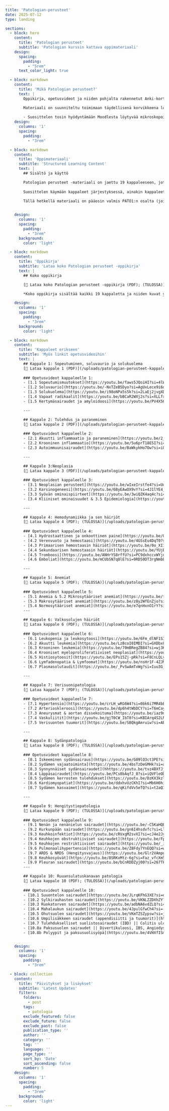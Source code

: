 ```yaml
---
title: 'Patologian-perusteet'
date: 2025-07-12
type: landing

sections:
  - block: hero
    content:
      title: 'Patologian perusteet'
      subtitle: 'Patologian kurssin kattava oppimateriaali'
    design:
      spacing:
        padding:
          - "5rem"
      text_color_light: true

  - block: markdown
    content:
      title: 'Mikä Patologian perusteet?'
      text: |
        Oppikirja, opetusvideot ja niiden pohjalta rakennetut Anki-kortit (Rankin sisällä), jotka kattavat Turun preklinikassa käytävän patologian kurssin.

        Materiaali on suunniteltu toimimaan täydellisenä korvikkeena luennoille ja luentodioille. Halutessaan voi kuitenkin myös luennoilla käydä ja luentodioja lukea, mutta en usko sen olevan tarpeellista. 
        
        - Suosittelen tosin hyödyntämään Moodlesta löytyvää mikroskopointimateriaalia (tästäkin löytyy valmiit kortit Rankista). 
    design:
      columns: '1'
      spacing:
        padding:
          - "3rem"

  - block: markdown
    content:
      title: 'Oppimateriaali'
      subtitle: 'Structured Learning Content'
      text: |
        ## Sisältö ja käyttö

        Patologian perusteet -materiaali on jaettu 19 kappaleeseen, jotka rakentuvat toistensa päälle.
        
        Suosittelen käymään kappaleet järjestyksessä, ainakin kappaleet 1-3 ennen muita. Ne käsittelevät patologian perusperiaatteita, loput kappaleet enemmänkin tiettyihin elinjärjestelmiin liittyvää patologiaa.

        Tällä hetkellä materiaali on pääosin valmis PATO1:n osalta (joitain osioita pitää korjailla), PATO2:n osiota rakennetaan hiljalleen. 
    

    design:
      columns: '1'
      spacing:
        padding:
          - "3rem"
      background:
        color: 'light'

  - block: markdown
    content:
      title: 'Oppikirja'
      subtitle: 'Lataa koko Patologian perusteet -oppikirja'
      text: |
        ## Koko oppikirja

        [📖 Lataa koko Patologian perusteet -oppikirja (PDF); (TULOSSA)](/uploads/patologian-perusteet-koko-kirja.pdf)

        *Koko oppikirja sisältää kaikki 19 kappaletta ja niiden kuvat yhdessä tiedostossa.*

    design:
      columns: '1'
      spacing:
        padding:
          - "3rem"
      background:
        color: 'light'

  - block: markdown
    content:
      title: 'Kappaleet erikseen'
      subtitle: 'Myös linkit opetusvideoihin'
      text: |
        ## Kappale 1: Sopeutuminen, soluvaurio ja solukuolema
        [📄 Lataa kappale 1 (PDF)](/uploads/patologian-perusteet-kappale-1.pdf)
        
        ### Opetusvideot kappaleelle 1:
        - [1.1 Sopeutumismuutokset](https://youtu.be/faws5JQoiHI?si=4lW_7oNi-AWCN_w_)
        - [1.2 Soluvaurio](https://youtu.be/-NxTZeB5Dyo?si=AgUxLece9i6o4raA)
        - [1.3 Solukuolema](https://youtu.be/i98oNPa5s5k?si=2LaEj2jvgXDjUlwV)
        - [1.4 Vapaat radikaalit](https://youtu.be/bBCaR2WXj2s?si=XLLfx7Wv0RaoU0bd)
        - [1.5 Kertymäsairaudet ja amyloidoosi](https://youtu.be/PV4X56owPpo?si=qxbL_RHI7zS3ywWU)

        ---

        ## Kappale 2: Tulehdus ja paraneminen
        [📄 Lataa kappale 2 (PDF)](/uploads/patologian-perusteet-kappale-2.pdf)
        
        ### Opetusvideot kappaleelle 2:
        - [2.1 Akuutti inflammaatio ja paraneminen](https://youtu.be/2_Lk1xWy4Os?si=PwsdH8NdbbD2m1QE)
        - [2.2 Krooninen inflammaatio](https://youtu.be/5u6prT18E5I?si=HoCZwuxBT17vld83)
        - [2.3 Autoimmuunisairaudet](https://youtu.be/BaWkykHo7Ow?si=iO66SVSK6ty_ONHD)

        ---

        ## Kappale 3:Neoplasia
        [📄 Lataa kappale 3 (PDF)](/uploads/patologian-perusteet-kappale-3.pdf)
        
        ### Opetusvideot kappaleelle 3:
        - [3.1 Neoplasian perusteet](https://youtu.be/wIxeIrstfe4?si=UodKmlWUOmwk7Yzk)
        - [3.2 Karsinogeneesi](https://youtu.be/6ByEAwOX9vY?si=4J1lYE4_PtY1AoVE)
        - [3.3 Syövän ominaispiirteet](https://youtu.be/3wiQZK4aq4c?si=KptukIcZDUVJJzfY)
        - [3.4 Kliiniset ominaisuudet & 3.5 Epidemiologia](https://youtu.be/1kLArP389TI?si=SPUu2cfmTMArMXSj)

        ---

        ## Kappale 4: Hemodynamiikka ja sen häiriöt
        [📄 Lataa kappale 4 (PDF); (TULOSSA)](/uploads/patologian-perusteet-kappale-4.pdf)
        
        ### Opetusvideot kappaleelle 4:
        - [4.1 Hydrostaattinen ja onkoottinen paine](https://youtu.be/GMnikLOid74?si=fA1pVwoeDXNNCyT4)
        - [4.2 Verenvuoto ja hemostaasi](https://youtu.be/4GSsEu4DqT0?si=9_Za3GCu1tv3B2Xz)
        - [4.3 Primaarisen hemostaasin häiriöt](https://youtu.be/0o_XI1m8LCA?si=agQaMrYr6o5HcUbI)
        - [4.4 Sekundaarisen hemostaasin häiriöt](https://youtu.be/YUjBF3vF0VQ?si=5-fkCLuiLUQARvLi)
        - [4.5 Tromboosi](https://youtu.be/ANHrYS8rffU?si=PC9dxhccvWYjo5cA)
        - [4.6 Emboliat](https://youtu.be/mCUbSN7qOlE?si=9RD50DT3rgNmbbSk)

        ---

        ## Kappale 5: Anemiat
        [📄 Lataa kappale 5 (PDF); (TULOSSA)](/uploads/patologian-perusteet-kappale-5.pdf)
        
        ### Opetusvideot kappaleelle 5:
        - [5.1 Anemia & 5.2 Mikrosytääriset anemiat](https://youtu.be/fXPPAjetENU?si=3Gtv4-DbV0x2ksVN)
        - [5.3 Makrosytääriset anemiat](https://youtu.be/z8y2WfEnZjo?si=BwRPdaLaHDaOx36D)
        - [5.4 Normosytääriset anemiat](https://youtu.be/e7qnHxnO1rY?si=lNtHVvS2VBhRyhAS)
        ---

        ## Kappale 6: Valkosolujen häiriöt
        [📄 Lataa kappale 6 (PDF); (TULOSSA)](/uploads/patologian-perusteet-kappale-6.pdf)
        
        ### Opetusvideot kappaleelle 6:
        - [6.1 Leukopenia ja leukosytoosi](https://youtu.be/6Fm_dlNF1SI?si=J9rqO7BSTK7IABkd)
        - [6.2 Akuutti leukemia](https://youtu.be/LzBcoI0IMDI?si=GXDbx82Xagt8RbwZ)
        - [6.3 Krooninen leukemia](https://youtu.be/70mBRegZB84?si=wj3KT7MK5MIdRl2g)
        - [6.4 Krooniset myeloproliferatiiviset neoplasiat](https://youtu.be/4iQ39Jegbz4?si=ozTBHTAzr-uc8IFA)
        - [6.5 Histiosytoosit](https://youtu.be/EPs15Zj-pRk?si=F8CnLQLywISqQWJR)
        - [6.6 Lymfadenopatia & Lymfoomat](https://youtu.be/nsHr1F-4ZJM?si=qham_jWtSd4YcHNI)
        - [6.7 Plasmasolutaudit](https://youtu.be/_PvSwAmTxWg?si=Iuu3G_JRbGwpRl2S)

        ---

        ## Kappale 7: Verisuonipatologia
        [📄 Lataa kappale 7 (PDF); (TULOSSA)](/uploads/patologian-perusteet-kappale-7.pdf)
        
        ### Opetusvideot kappaleelle 7:
        - [7.1 Hypertensio](https://youtu.be/crLH_wRG6W4?si=0bk6i7MR4bEeiw65)
        - [7.2 Arterioskleroosi](https://youtu.be/dp6h4tWbDCY?si=T6mCaycFns0V18tK)
        - [7.3 Aneurysmat & aortan dissekoituma](https://youtu.be/iaz9nORAl-8?si=AfzoY3lWXCtw9E8y)
        - [7.4 Vaskuliitit](https://youtu.be/gjT0CW_IbT0?si=KBIArq4S2LNute-I)
        - [7.5 Verisuonten tuumorit](https://youtu.be/SBQkgAmruiw?si=AEioqmGed224Zqld)

        ---

        ## Kappale 8: Sydänpatologia
        [📄 Lataa kappale 8 (PDF); (TULOSSA)](/uploads/patologian-perusteet-kappale-8.pdf)
        
        ### Opetusvideot kappaleelle 8:
        - [8.1 Iskeeminen sydänsairaus](https://youtu.be/G09lO3ct3PE?si=7SdwkjTcKdxE5R_l)
        - [8.2 Sydämen vajaatoiminta](https://youtu.be/4bsTzDeGMHk?si=aaLep7aJr3t_EQnj)
        - [8.3 Synnynnäiset sydänsairaudet](hhttps://youtu.be/tvz4BXfJjMw?si=yNMMBJxL8xGqo1Eb)
        - [8.4 Läppäsairaudet](https://youtu.be/PCs8bAqfJ_8?si=iQVFleODvarYKQmG)
        - [8.5 Sydämen kerrosten tulehdukset](https://youtu.be/DzKX3kzlXQY?si=8jR6OqkDvyoDpbWu)
        - [8.6 Kardiomyopatiat](https://youtu.be/ddxhvUzCKhI?si=Mb6H0himTY_jLh8B)
        - [8.7 Sydämen kasvaimet](https://youtu.be/qKifdVv5eTQ?si=t2aQ1_tIQrdnLyhI)

        ---

        ## Kappale 9: Hengitystiepatologia
        [📄 Lataa kappale 9 (PDF); (TULOSSA)](/uploads/patologian-perusteet-kappale-9.pdf)
        
        ### Opetusvideot kappaleelle 9:
        - [9.1 Nenän ja nenänielun sairaudet](https://youtu.be/-C5KaHQE91k?si=dQ8tiB7k6lmOPhmD)
        - [9.2 Kurkunpään sairaudet](https://youtu.be/gn6I4hsdvfc?si=LlYvRMKMlm1LJ8Ql)
        - [9.3 Keuhkoinfektiot](https://youtu.be/cRVxgM2svXI?si=cJ4e2JybCRpSdu-O)
        - [9.4 Keuhkojen obstruktiiviset sairaudet](https://youtu.be/FppScZ0cWpY?si=xC5V89nH7MNw0Wqj)
        - [9.5 Keuhkojen restriktiiviset sairaudet](https://youtu.be/_ixFTquu-CA?si=7BlxSVQRnSPaC_uO)
        - [9.6 Pulmonaalihypertensio](https://youtu.be/Z8Fdy7YnEQQ?si=wyDnJMtut4cTqlSz)
        - [9.7 ARDS & NRDS (Hengitysvajaus)](https://youtu.be/Glr2VAmpgag?si=WCDHG8evhJXGgBqi)
        - [9.8 Keuhkosyövät](https://youtu.be/8SRKvMtz-6g?si=Faz_vfcXm5SFC-SZ)
        - [9.9 Pleuran sairaudet](https://youtu.be/bCnRDDZyj00?si=267TPBcz8hW9Inbr)
        ---

        ## Kappale 10: Ruuansulatuskanavan patologia
        [📄 Lataa kappale 10 (PDF); (TULOSSA)](/uploads/patologian-perusteet-kappale-10.pdf)
        
        ### Opetusvideot kappaleelle 10:
        - [10.1 Suuontelon sairaudet](https://youtu.be/JLrqKFhG3XE?si=oySsBuu62HmnxxiH)
        - [10.2 Sylkirauhasten sairaudet](https://youtu.be/VKNLZZDXhZY?si=IBBabRbDENGyBzJf)
        - [10.3 Ruokatorven sairaudet](https://youtu.be/adbNA6vdZLQ?si=djVXCi2n91i75gVM)
        - [10.4 Mahalaukun sairaudet](https://youtu.be/4JpulGfwCh4?si=-afmWYcfUHF5j5wv)
        - [10.5 Ohutsuolen sairaudet](https://youtu.be/VKmTZSZypsw?si=jXaIepLD2i4XkM7c)
        - [10.6 Umpilisäkkeen sairaudet (appendisiitti ja tuumorit)](https://youtu.be/gaZSuMsmqxs?si=5bbpDa4uYtzztfyl)
        - [10.7 Tulehdukselliset suolistosairaudet (IBD) || Colitis ulcerosa & Crohnin tauti](https://youtu.be/wqWPP9D9Z6w?si=FeoRu2VySW12NOi5)
        - [10.8a Paksusuolen sairaudet || Divertikuloosi, IBS, Angiodysplasia, Hirschsprungin tauti yms.](https://youtu.be/DiQRv9rV0MM?si=lemeVTHwIAvuOISz)
        - [10.8b Polyypit ja paksusuolisyöpä](https://youtu.be/4VHXfISmPto?si=GoF4KTdFquRbAcwL)


    design:
      columns: '1'
      spacing:
        padding:
          - "3rem"

  - block: collection
    content:
      title: 'Päivitykset ja lisäykset'
      subtitle: 'Latest Updates'
      filters:
        folders:
          - post
        tags:
          - patologia
        exclude_featured: false
        exclude_future: false
        exclude_past: false
        publication_type: ''
        author: ''
        category: ''
        tag: ''
        language: ''
        page_type: ''
        sort_by: 'Date'
        sort_ascending: false
        number: 5
    design:
      columns: '1'
      spacing:
        padding:
          - "3rem"
      background:
        color: 'light'
---
```


